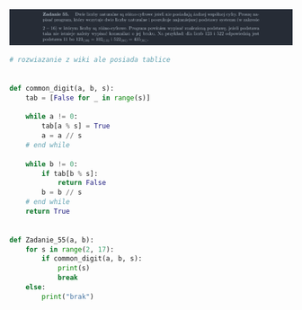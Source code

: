 <picture>
  <source srcset="../../srt/zbior_zadan/55.png" media="(prefers-color-scheme: light)">
  <source srcset="../../srt/zbior_zadan/black_55.png" media="(prefers-color-scheme: dark)">
  <img src="../../srt/zbior_zadan/black_55.png" alt="zadanie 55">
</picture>

```python
# rozwiazanie z wiki ale posiada tablice


def common_digit(a, b, s):
    tab = [False for _ in range(s)]

    while a != 0:
        tab[a % s] = True
        a = a // s
    # end while

    while b != 0:
        if tab[b % s]:
            return False
        b = b // s
    # end while
    return True


def Zadanie_55(a, b):
    for s in range(2, 17):
        if common_digit(a, b, s):
            print(s)
            break
    else:
        print("brak")



```